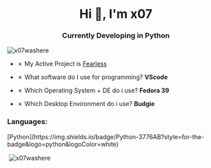 <h1 align="center">Hi 👋, I'm x07</h1>
<h3 align="center">Currently Developing in Python</h3>
<p align="left"> <img src="https://komarev.com/ghpvc/?username=x07washere&label=Profile%20views&color=0e75b6&style=flat" alt="x07washere" /> </p>

- ✗ My Active Project is [Fearless](https://dsc.gg/fearlessxyz)

- ✗ What software do I use for programming? **VScode**

- ✗ Which Operating System + DE do i use? **Fedora 39**
- ✗ Which Desktop Environment do i use? **Budgie**

<h3 align="left">Languages:</h3>
[Python](https://img.shields.io/badge/Python-3776AB?style=for-the-badge&logo=python&logoColor=white)

<p>&nbsp;<img align="center" src="https://github-readme-stats.vercel.app/api?username=x07washere&show_icons=true&locale=en" alt="x07washere" /></p>
